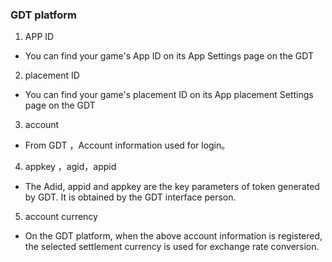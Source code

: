 ###    GDT platform
1. APP ID

- You can find your game's App ID on its App Settings page on the GDT 
2. placement  ID

- You can find your game's placement  ID on its App placement Settings page on the GDT 
3. account

-  From GDT  ，Account information used for login。
4.  appkey ，agid，appid

- The Adid, appid and appkey are the key parameters of token generated by GDT.
It is obtained by the GDT interface person.
5.  account currency

- On the GDT  platform, when the above account information is registered, the selected settlement currency is used for exchange rate conversion.